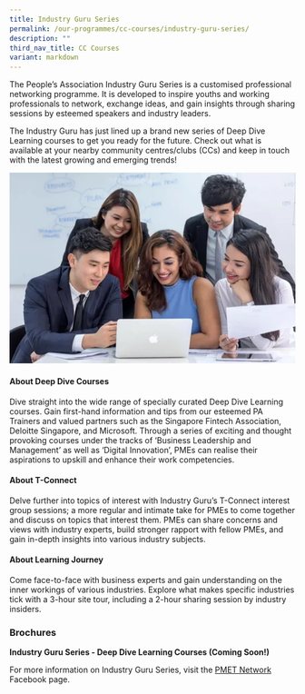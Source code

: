 ```yaml
---
title: Industry Guru Series
permalink: /our-programmes/cc-courses/industry-guru-series/
description: ""
third_nav_title: CC Courses
variant: markdown
---
```

The People’s Association Industry Guru Series is a customised professional networking programme. It is developed to inspire youths and working professionals to network, exchange ideas, and gain insights through sharing sessions by esteemed speakers and industry leaders. 

The Industry Guru has just lined up a brand new series of Deep Dive Learning courses to get you ready for the future. Check out what is available at your nearby community centres/clubs (CCs) and keep in touch with the latest growing and emerging trends!

<img style="width:600px" align="centre" src="/images/Programmes/CC%20Courses/IGuru%20webpage%20group%20photo.png">

#### About Deep Dive Courses

Dive straight into the wide range of specially curated Deep Dive Learning courses.  Gain first-hand information and tips from our esteemed PA Trainers and valued partners such as the Singapore Fintech Association, Deloitte Singapore, and Microsoft. Through a series of exciting and thought provoking courses under the tracks of ‘Business Leadership and Management’ as well as ‘Digital Innovation’, PMEs can realise their aspirations to upskill and enhance their work competencies.

#### About T-Connect

Delve further into topics of interest with Industry Guru’s T-Connect interest group sessions; a more regular and intimate take for PMEs to come together and discuss on topics that interest them.  PMEs can share concerns and views with industry experts, build stronger rapport with fellow PMEs, and gain in-depth insights into various industry subjects.

#### About Learning Journey 

Come face-to-face with business experts and gain understanding on the inner workings of various industries. Explore what makes specific industries tick with a 3-hour site tour, including a 2-hour sharing session by industry insiders.

### Brochures
**Industry Guru Series - Deep Dive Learning Courses (Coming Soon!)**

For more information on Industry Guru Series, visit the [PMET Network](https://www.facebook.com/pmetnetwork) Facebook page.